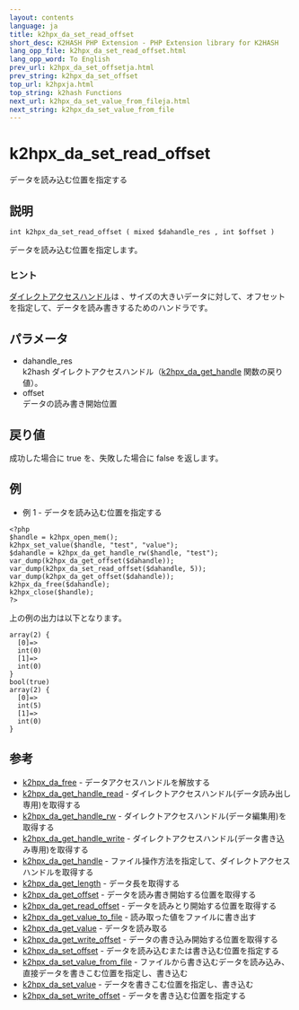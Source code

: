 ```yaml
---
layout: contents
language: ja
title: k2hpx_da_set_read_offset
short_desc: K2HASH PHP Extension - PHP Extension library for K2HASH
lang_opp_file: k2hpx_da_set_read_offset.html
lang_opp_word: To English
prev_url: k2hpx_da_set_offsetja.html
prev_string: k2hpx_da_set_offset
top_url: k2hpxja.html
top_string: k2hash Functions
next_url: k2hpx_da_set_value_from_fileja.html
next_string: k2hpx_da_set_value_from_file
---
```


# k2hpx_da_set_read_offset
データを読み込む位置を指定する

## 説明
```
int k2hpx_da_set_read_offset ( mixed $dahandle_res , int $offset )
```
データを読み込む位置を指定します。 

### ヒント
[ダイレクトアクセスハンドル](https://k2hash.antpick.ax/developerja.html#DIRECTACCESS)は 、サイズの大きいデータに対して、オフセットを指定して、データを読み書きするためのハンドラです。 

## パラメータ
- dahandle_res  
k2hash ダイレクトアクセスハンドル（[k2hpx_da_get_handle](k2hpx_da_get_handleja.html) 関数の戻り値）。
- offset  
データの読み書き開始位置

## 戻り値
成功した場合に true を、失敗した場合に false を返します。

## 例
- 例 1 - データを読み込む位置を指定する
```
<?php
$handle = k2hpx_open_mem();
k2hpx_set_value($handle, "test", "value");
$dahandle = k2hpx_da_get_handle_rw($handle, "test");
var_dump(k2hpx_da_get_offset($dahandle));
var_dump(k2hpx_da_set_read_offset($dahandle, 5));
var_dump(k2hpx_da_get_offset($dahandle));
k2hpx_da_free($dahandle);
k2hpx_close($handle);
?>
```
上の例の出力は以下となります。
```
array(2) {
  [0]=>
  int(0)
  [1]=>
  int(0)
}
bool(true)
array(2) {
  [0]=>
  int(5)
  [1]=>
  int(0)
}
```

## 参考
- [k2hpx_da_free](k2hpx_da_freeja.html) - データアクセスハンドルを解放する
- [k2hpx_da_get_handle_read](k2hpx_da_get_handle_readja.html) - ダイレクトアクセスハンドル(データ読み出し専用)を取得する
- [k2hpx_da_get_handle_rw](k2hpx_da_get_handle_rwja.html) - ダイレクトアクセスハンドル(データ編集用)を取得する
- [k2hpx_da_get_handle_write](k2hpx_da_get_handle_writeja.html) - ダイレクトアクセスハンドル(データ書き込み専用)を取得する
- [k2hpx_da_get_handle](k2hpx_da_get_handleja.html) - ファイル操作方法を指定して、ダイレクトアクセスハンドルを取得する
- [k2hpx_da_get_length](k2hpx_da_get_lengthja.html) - データ長を取得する
- [k2hpx_da_get_offset](k2hpx_da_get_offsetja.html) - データを読み書き開始する位置を取得する
- [k2hpx_da_get_read_offset](k2hpx_da_get_read_offsetja.html) - データを読みとり開始する位置を取得する
- [k2hpx_da_get_value_to_file](k2hpx_da_get_value_to_fileja.html) - 読み取った値をファイルに書き出す
- [k2hpx_da_get_value](k2hpx_da_get_valueja.html) - データを読み取る
- [k2hpx_da_get_write_offset](k2hpx_da_get_write_offsetja.html) - データの書き込み開始する位置を取得する
- [k2hpx_da_set_offset](k2hpx_da_set_offsetja.html) - データを読み込むまたは書き込む位置を指定する
- [k2hpx_da_set_value_from_file](k2hpx_da_set_value_from_fileja.html) - ファイルから書き込むデータを読み込み、直接データを書きこむ位置を指定し、書き込む
- [k2hpx_da_set_value](k2hpx_da_set_valueja.html) - データを書きこむ位置を指定し、書き込む
- [k2hpx_da_set_write_offset](k2hpx_da_set_write_offsetja.html) - データを書き込む位置を指定する

